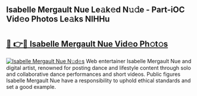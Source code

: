 ## Isabelle Mergault Nue Le𝚊k𝚎d N𝚞𝚍e - Part-iOC Vid𝚎o Photos Le𝚊ks NlHHu

# <h2><a href="http://fb7m1i.evod.top/?m=Isabelle+Mergault+Nue">🔗 👉🔴 Isabelle Mergault Nue Vid𝚎o Ph𝚘t𝚘s</a></h2>

[![Isabelle Mergault Nue N𝚞d𝚎s](https://i.imgur.com/8V9OHl7.gif)](http://fb7m1i.evod.top/?m=Isabelle+Mergault+Nue)
Web entertainer Isabelle Mergault Nue and digital artist, renowned for posting dance and lifestyle content through solo and collaborative dance performances and short videos. Public figures Isabelle Mergault Nue have a responsibility to uphold ethical standards and set a good example. 
